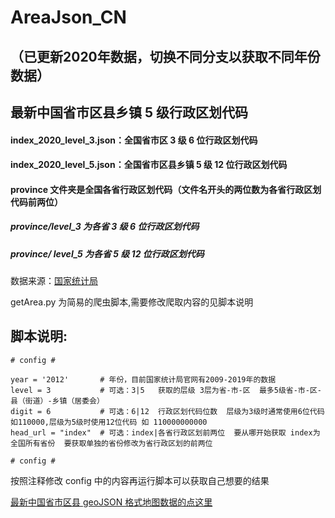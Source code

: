 # AreaJson_CN


## （已更新2020年数据，切换不同分支以获取不同年份数据）


## 最新中国省市区县乡镇 5 级行政区划代码<br/>

#### index_2020_level_3.json：全国省市区 3 级 6 位行政区划代码<br/>

#### index_2020_level_5.json：全国省市区县乡镇 5 级 12 位行政区划代码<br/>

#### province 文件夹是全国各省行政区划代码（文件名开头的两位数为各省行政区划代码前两位）<br/>

##### province/level_3 为各省 3 级 6 位行政区划代码

##### province/ level_5 为各省 5 级 12 位行政区划代码

数据来源：[国家统计局](http://www.stats.gov.cn/tjsj/tjbz/tjyqhdmhcxhfdm/)

getArea.py 为简易的爬虫脚本,需要修改爬取内容的见脚本说明

## 脚本说明:<br/>

```
# config #

year = '2012'       # 年份，目前国家统计局官网有2009-2019年的数据
level = 3           # 可选：3|5   获取的层级 3层为省-市-区  最多5级省-市-区-县（街道）-乡镇（居委会）
digit = 6           # 可选：6|12  行政区划代码位数  层级为3级时通常使用6位代码 如110000,层级为5级时使用12位代码 如 110000000000
head_url = "index"  # 可选：index|各省行政区划前两位  要从哪开始获取 index为全国所有省份  要获取单独的省份修改为省行政区划的前两位

# config #
```

按照注释修改 config 中的内容再运行脚本可以获取自己想要的结果

[最新中国省市区县 geoJSON 格式地图数据的点这里](https://github.com/lyhmyd1211/GeoMapData_CN)
